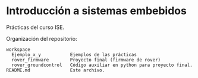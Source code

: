 # Introducción a sistemas embebidos

Prácticas del curso ISE.

Organización del repositorio:

~~~
workspace
  Ejemplo_x_y           Ejemplos de las prácticas
  rover_firmware        Proyecto final (firmware de rover)
  rover_groundcontrol   Código auxiliar en python para proyecto final.
README.md               Este archivo.
~~~
